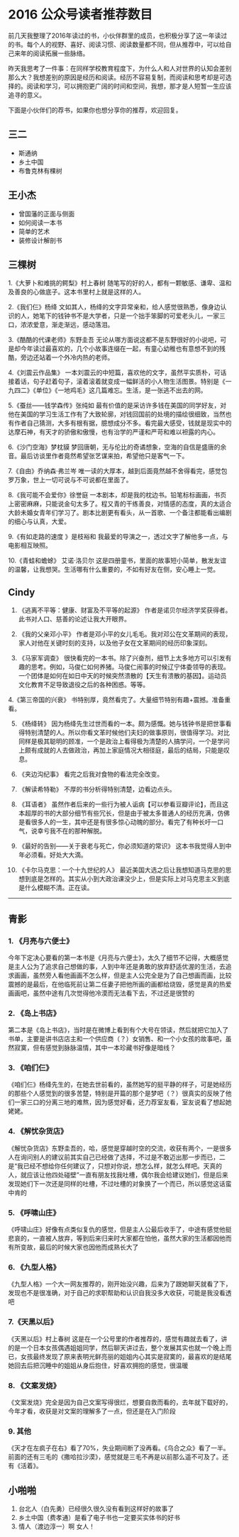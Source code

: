 # 2016 公众号读者推荐数目

前几天我整理了2016年读过的书，小伙伴群里的成员，也积极分享了这一年读过的书。每个人的视野、喜好、阅读习惯、阅读数量都不同，但从推荐中，可以给自己来年的阅读拓展一些脉络。

昨天我思考了一件事：在同样学校教育程度下，为什么人和人对世界的认知会差别那么大？我想差别的原因是经历和阅读。经历不容易复制，而阅读和思考却是可选择的。阅读和学习，可以拥抱更广阔的时间和空间，我想，那才是人短暂一生应该追寻的意义。

下面是小伙伴们的荐书，如果你也想分享你的推荐，欢迎回复。



## 三二

+ 斯通纳
+ 乡土中国
+ 布鲁克林有棵树

## 王小杰

+ 曾国藩的正面与侧面
+ 如何阅读一本书
+ 简单的艺术
+ 装修设计解剖书

## 三棵树

1.《大萝卜和难挑的鳄梨》村上春树
随笔写的好的人，都有一颗敏感、谦卑、温和及善良的心做底子。这本书里村上就是这样的人。

2.《我们仨》杨绛
文如其人，杨绛的文字异常亲和，给人感觉很熟悉，像身边认识的人，她笔下的钱钟书不是大学者，只是一个拙手笨脚的可爱老头儿，一家三口，浓浓爱意，渐走渐远，感动落泪。

3.《酷酷的代课老师》东野圭吾
无论从哪方面说这都不是东野很好的小说吧，可是却今年读过最喜欢的，几个小故事连缀在一起，有童心幼稚也有意想不到的残酷，旁边还站着一个外冷内热的老师。

4.《刘震云作品集》
一本刘震云的中短篇，喜欢他的文字，虽然平实质朴，可话接着话，句子赶着句子，滚着滚着就变成一幅鲜活的小人物生活图景。特别是《一九四二》《单位》《一地鸡毛》这几篇难忘。生活，是一张逃不出去的网。

5.《蚕丝——钱学森传》张纯如
最有价值的是采访许多钱在美国的同学好友，对他在美国的学习生活工作有了大致轮廓，对钱回国前的处境的描绘很细致，当然也有作者自己猜测，大多有根有据，臆想成分不多。看完最大感受，钱就是现实中的达摩石神，有天才的骄傲和傲慢，也有治学的严谨和严苛和难以袒露的内心。

6.《沙门空海》梦枕貘
梦回唐朝，无与伦比的奇谲想象，空海的自信是盛唐的余音。最后访谈里作者竟然希望张艺谋来拍，希望他只是客气一下。

7.《自由》乔纳森·弗兰岑
唯一读的大厚本，越到后面竟然越不舍得看完，感觉包罗万象，世上一切可说与不可说都在里面了。

8.《我可能不会爱你》徐誉庭
一本剧本，却是我的枕边书。铅笔标标画画，书页上密密麻麻，只能说金句太多了。程又青的干练善良，对情感的态度，真的太适合大龄未婚女青年们学习了。剧本比剧更有看头，从一首歌、一个备注都能看出编剧的细心与认真，大爱。

9.《有如走路的速度 》是枝裕和
我最爱的导演之一，透过文字了解他多一点，与电影相互映照。

10.《青蛙和蟾蜍》 艾诺·洛贝尔
这是四册童书，里面的故事短小简单，散发友谊的温馨，让我想哭。生活哪有什么重要的，不如有好友在侧，安心睡上一觉。

## Cindy

1. 《逃离不平等：健康、财富及不平等的起源》
作者是诺贝尔经济学奖获得者。此书对人口、慈善的论述让我大开眼界。

2. 《我的父亲邓小平》
作者是邓小平的女儿毛毛。我对邓公在文革期间的表现，家人对他在关键时刻的支持，以及他子女在文革期间的经历印象深刻。

3. 《马家军调查》
很快看完的一本书。除了兴奋剂，细节上太多地方可以引发有趣的思考。例如，马俊仁如何养猪。马俊仁闹事的时候辽宁体委领导的表现。一个团体是如何在如日中天的时候突然溃散的【天生有溃散的基因】。运动员文化教育不足导致退役之后的各种困惑。等等。

4.《第三帝国的兴衰》
书特别厚，竟然看完了。大量细节特别有趣+震撼。准备重看。

5. 《杨绛转》
因为杨绛先生过世而看的一本。颇为感慨。她与钱钟书是把世事看得特别清楚的人。所以你看文革时候他们夫妇的做事原则，很值得学习。对比同样是极其聪明的顾准，一个是政治上看得极为清楚的人搞学问，一个是学问上颇有成就的人去做政治，再加上家庭情况大相径庭，最后的结局，只能是叹息。

6. 《夹边沟纪事》
看完之后我对食物的看法完全改变。

7. 《解读希特勒》
不厚的书分析得特别清楚，边看边点头。

8. 《耳语者》
虽然作者后来的一些行为被人诟病【可以参看豆瓣评论】，而且这本超厚的书的大部分细节有些冗长，但是由于被太多普通人的经历充满，仿佛是看很多人的一生，其中还是有很多惊心动魄的部分。看完了有种长吁一口气，说幸亏我不在的那种解脱。

9. 《最好的告别——关于衰老与死亡，你必须知道的常识》
这本书我觉得人到中年必须看。好处大大滴。

10. 《卡尔马克思：一个十九世纪的人》
最近美国大选之后让我想知道马克思的思想到底是怎样的。其实从小到大政治课没少上，但是实际上对马克思主义到底是什么模糊不清。正在读。

---

## 青影

### 1. 《月亮与六便士》

今年下定决心要看的第一本书是《月亮与六便士》，太久了细节不记得，大概感觉是主人公为了追求自己想做的事，人到中年还是勇敢的放弃舒适优渥的生活，去追求画画，虽然旁人看他画画不怎么样，但是主人公完全是为了自己想画而画，比较震撼的是最后，在他临死前让第二任妻子把他所画的画都给烧毁，感觉是真的热爱画画吧，虽然中途有几次觉得他冷漠而无法看下去，不过还是很赞的

### 2. 《岛上书店》

第二本是《岛上书店》，当时是在微博上看到有个大号在领读，然后就把它加入了书单，主要是讲书店店主和一个供应商（？）女销售、和一个小女孩的故事吧，虽然寂寞，但有感觉到脉脉温情，其中一本珍藏书好像是暗线？

### 3. 《咱们仨》

《咱们仨》杨绛先生的，在她去世前看的，虽然她写的挺平静的样子，可是她经历的那些个人感觉到的很多苦楚，特别是开篇的那个是梦吧（？）很真实的反映了他们一家三口的分离三地的难熬，因为感觉好看，还力荐室友看，室友说看了想起她姥姥。

### 4. 《解忧杂货店》

《解忧杂货店》东野圭吾的，哈，感觉是穿越时空的交流，收获有两个，一是很多人在询问别人的建议前其实自己已经做了选择，不过是不敢迈出那一步而已，二是“我已经不想给你任何建议了，只想对你说，想怎么样，就怎么样吧。天真的人，就应该让他四处碰壁”一直有朋友找我吐槽，偶尔我会给建议她们，但是后来发现她们下一次还是同样的吐槽，不过吐槽的对象换了一个而已，所以感觉这话蛮中肯的

### 5. 《呼啸山庄》

《呼啸山庄》好像有点类似复仇的感觉，但是主人公最后收手了，中途有感觉他挺悲哀的，一直被人放弃，等到后来归来时大家都在怕他，虽然大家的生活都因他而有所变故，最后的时候大家也因他而成熟长大了

### 6. 《九型人格》

《九型人格》一个大一网友推荐的，刚开始没兴趣，后来为了跟她聊天就看了下，发现也不是很准确，对于自己的求职帮助和认识自我没多大收获，可能是我没看透吧

### 7.《天黑以后》

《天黑以后》村上春树  这是在一个公号里的作者推荐的，感觉有趣就去看了，讲的是一个日本女孩偶遇姐姐同学，然后聊天讲过去，整个发展其实也就一个晚上而已，女孩最终发现了原来表明光鲜亮丽的姐姐内心其实是寂寞的，最喜欢的是结尾她回去后把沉睡中的姐姐从身后抱住，好喜欢拥抱的感觉，很温暖

### 8. 《文案发烧》
《文案发烧》完全是因为自己文案写得很烂，想要自救而看的，去年就下载好的，今年才看，收获是对文案的理解多了一点，但还是在入门阶段

### 9. 其他

《天才在左疯子在右》看了70%，失业期间断了没再看。《乌合之众》看了一半。前面的还有三毛的《撒哈拉沙漠》，感觉就是三毛不再是以前那么遥不可及了。还有《活着》。

## 小啪啪

1. 台北人（白先勇）已经很久很久没有看到这样好的故事了
2. 乡土中国（费孝通）是看了电子书也一定要买实体书的好书
3. 情人（渡边淳一）啊 女人！
